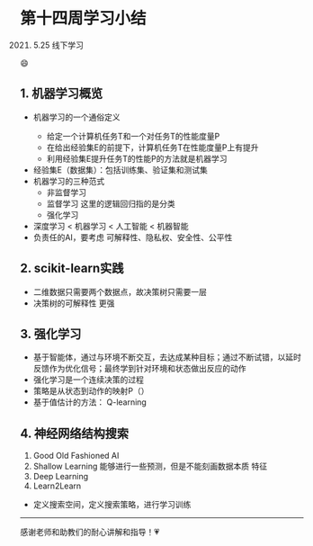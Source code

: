 # 第十四周学习小结

2021. 5.25 线下学习

 :smile:

## 1. 机器学习概览

+ 机器学习的一个通俗定义 <T E P>
  + 给定一个计算机任务T和一个对任务T的性能度量P
  + 在给出经验集E的前提下，计算机任务T在性能度量P上有提升
  + 利用经验集E提升任务T的性能P的方法就是机器学习
+ 经验集E（数据集）：包括训练集、验证集和测试集
+ 机器学习的三种范式
  + 非监督学习
  + 监督学习 这里的逻辑回归指的是分类 
  + 强化学习
+ 深度学习 < 机器学习 < 人工智能 < 机器智能
+ 负责任的AI，要考虑 可解释性、隐私权、安全性、公平性

## 2. scikit-learn实践

+ 二维数据只需要两个数据点，故决策树只需要一层
+ 决策树的可解释性 更强

## 3. 强化学习

+ 基于智能体，通过与环境不断交互，去达成某种目标；通过不断试错，以延时反馈作为优化信号；最终学到针对环境和状态做出反应的动作
+ 强化学习是一个连续决策的过程
+ 策略是从状态到动作的映射P（）
+ 基于值估计的方法： Q-learning

## 4.  神经网络结构搜索

1. Good Old Fashioned  AI
2. Shallow Learning 能够进行一些预测，但是不能刻画数据本质 特征
3. Deep Learning
4. Learn2Learn

+ 定义搜索空间，定义搜索策略，进行学习训练

***

感谢老师和助教们的耐心讲解和指导！:heartpulse:
